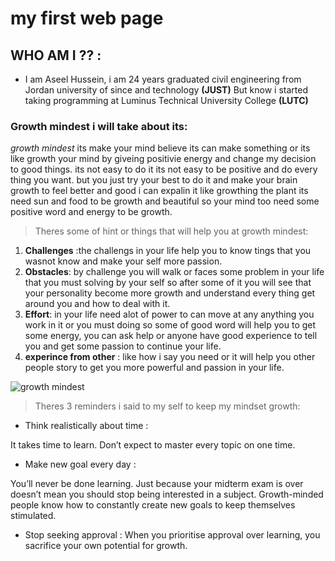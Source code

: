 # my first web page
## WHO AM I ?? :
*  I am Aseel Hussein, i am 24 years graduated civil engineering from Jordan university of since and technology **(JUST)** But know i started taking programming at Luminus Technical University College  **(LUTC)**

### Growth mindest i will take about its:
*growth mindest* its make your mind believe its can make something or its like growth your mind by giveing positivie energy and change my decision to good things. its not easy to do it its not easy to be positive and do every thing you want. but you just try your best to do it and make your brain growth to feel better and good i can expalin it like growthing the plant its need sun and food to be growth and beautiful so your mind too need some positive word and energy to be growth.
> Theres some of hint or things that will help you at growth mindest:
1.  **Challenges** :the challengs in your life help you to know tings that you wasnot know and make your self more passion.
2.  **Obstacles**: by challenge you will walk or faces some problem in your life that you must solving by your self so after some of it you will see that your personality become more growth and understand every thing get around you and how to deal with it.
3. **Effort**: in your life need alot of power to can move at any anything you work in it or you must doing so some of good word will help you to get some energy, you can ask help or anyone have good experience to tell you and get some passion to continue your life.
4.  **experince from other** : like how i say you need or it will help you other people story to get you more powerful and passion in your life.



![growth mindest](https://www.nexus-education.com/wp-content/uploads/2019/06/continuum.png)
	
	
  
  > Theres 3 reminders i said to my self to keep my mindset growth: 
 
  - Think realistically about time :
  
It takes time to learn. Don’t expect to master every topic on one time.
   - Make new goal every day :
   
  You’ll never be done learning. Just because your midterm exam is over doesn’t mean you should stop being interested in a subject. Growth-minded people know how to constantly create new goals to keep themselves stimulated.
  
   - Stop seeking approval :
   When you prioritise approval over learning, you sacrifice your own potential for growth.
